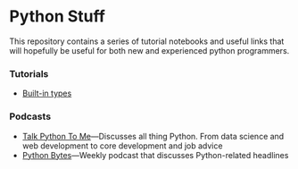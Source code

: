 # Python Stuff

This repository contains a series of tutorial notebooks and useful links that will hopefully be useful for both new and experienced python programmers.

### Tutorials
* [Built-in types](notebooks/built-in-type-survery.ipynb)

### Podcasts
* [Talk Python To Me](https://talkpython.fm/)&mdash;Discusses all thing Python. From data science and web development to core development and job advice
* [Python Bytes](https://pythonbytes.fm/)&mdash;Weekly podcast that discusses Python-related headlines

